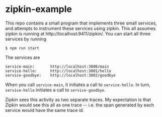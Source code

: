 # zipkin-example

This repo contains a small program that implements three small services, and attempts to instrument these services using zipkin. This all assumes zipkin is running at http://localhost:9411/zipkin/.  You can start all three services by running

    $ npm run start

The services are

    service-main:       http://localhost:3000/main
    service-hello:      http://localhost:3001/hello
    service-goodbye:    http://localhost:3002/goodbye

When you call `service-main`, it initiates a call to `service-hello`.  In turn, `service-hello` initiates a call to `service-goodbye`.

Zipkin sees this activity as two separate traces.  My expectation is that Zipkin would see this all as one trace -- i.e. the span generated by each service would have the same trace id.

